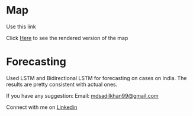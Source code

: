# Map

Use this link

Click [Here](https://sadilkhan.github.io/COVID-19-Analysis/corona_country.html) to see the rendered version of the map

# Forecasting

Used LSTM and Bidirectional LSTM for forecasting on cases on India.
The results are pretty consistent with actual ones.

If you have any suggestion:
Email: mdsadilkhan99@gmail.com

Connect with me on [Linkedin](https://www.linkedin.com/in/md-sadil-khan-a96568170)

